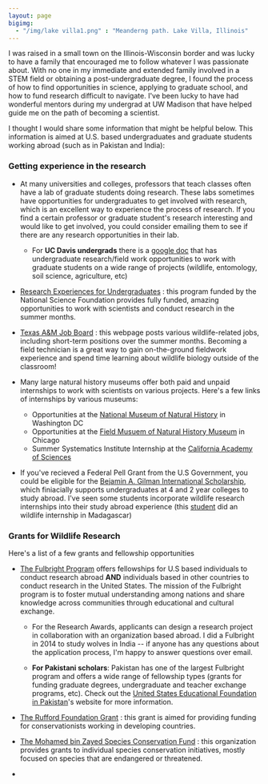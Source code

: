 ```yaml
---
layout: page
bigimg:
  - "/img/lake villa1.png" : "Meanderng path. Lake Villa, Illinois"
--- 
```

I was raised in a small town on the Illinois-Wisconsin border and was lucky to have a family that encouraged me to follow whatever I was passionate about. With no one in my immediate and extended family involved in a STEM field or obtaining a post-undergraduate degree, I found the process of how to find opportunities in science, applying to graduate school, and how to fund research difficult to navigate. I've been lucky to have had wonderful mentors during my undergrad at UW Madison that have helped guide me on the path of becoming a scientist.   

I thought I would share some information that might be helpful below. This information is aimed at U.S. based undergraduates and graduate students working abroad (such as in Pakistan and India): 

### Getting experience in the research

- At many universities and colleges, professors that teach classes often have a lab of graduate students doing research. These labs sometimes have opportunities for undergraduates to get involved with research, which is an excellent way to experience the process of research. If you find a certain professor or graduate student's research interesting and would like to get involved, you could consider emailing them to see if there are any research opportunities in their lab.   

  - For **UC Davis undergrads** there is a [google doc](https://docs.google.com/spreadsheets/u/1/d/1sk-_PiYOKjV3f4sIWQuMLhef8JQiHRh8mgInhH_wAD4/edit?ouid=113616721582252285383&usp=sheets_home&ths=true) that has undergraduate research/field work opportunities to work with graduate students on a wide range of projects (wildlife, entomology, soil science, agriculture, etc)

- [Research Experiences for Undergraduates](https://www.nsf.gov/crssprgm/reu/list_result.jsp?unitid=5047) : this program funded by the National Science Foundation provides fully funded, amazing opportunities to work with scientists and conduct research in the summer months. 

- [Texas A&M Job Board](https://wfscjobs.tamu.edu/job-board/) : this webpage posts various wildlife-related jobs, including short-term positions over the summer months. Becoming a field technician is a great way to gain on-the-ground fieldwork experience and spend time learning about wildlife biology outside of the classroom! 

- Many large natural history museums offer both paid and unpaid internships to work with scientists on various projects. Here's a few links of internships by various museums: 

  - Opportunities at the [National Museum of Natural History](https://www.smithsonianofi.com/internship-opportunities/) in Washington DC
  - Opportunities at the [Field Musuem of Natural History Museum](https://www.fieldmuseum.org/about/careers/internships) in Chicago
  - Summer Systematics Institute Internship at the [California Academy of Sciences](https://www.calacademy.org/summer-systematics-institute)
  

- If you've recieved a Federal Pell Grant from the U.S Government, you could be eligible for the [Bejamin A. Gilman International Scholarship](https://www.gilmanscholarship.org/program/eligibility/), which finiacially supports undergraduates at 4 and 2 year colleges to study abroad. I've seen some students incorporate wildlife research internships into their study abroad experience (this [student](https://www.gilmanscholarship.org/2019/02/18/gilman-scholars-independent-study-in-madagascar/) did an wildlife internship in Madagascar)

### Grants for Wildlife Research 

Here's a list of a few grants and fellowship opportunities 

- [The Fulbright Program](https://us.fulbrightonline.org/) offers fellowships for U.S based individuals to conduct research abroad **AND** individuals based in other countries to conduct research in the United States. The mission of the Fulbright program is to foster mutual understanding among nations and share knowledge across communities through educational and cultural exchange.

  - For the Research Awards, applicants can design a research project in collaboration with an organization based abroad. I did a Fulbright in 2014 to study wolves in India -- if anyone has any questions about the application process, I'm happy to answer questions over email. 
  
  - **For Pakistani scholars**: Pakistan has one of the largest Fulbright program and offers a wide range of fellowship types (grants for funding graduate degrees, undergraduate and teacher exchange programs, etc). Check out the [United States Educational Foundation in Pakistan](https://www.usefpakistan.org/ProgramsHome.cfm?Tab=Programs)'s website for more information. 

- [The Rufford Foundation Grant](https://www.rufford.org/rsg/) : this grant is aimed for providing funding for conservationists working in developing countries. 

- [The Mohamed bin Zayed Species Conservation Fund](https://www.speciesconservation.org/) : this organization provides grants to individual species conservation initiatives, mostly focused on species that are endangered or threatened.



- 









